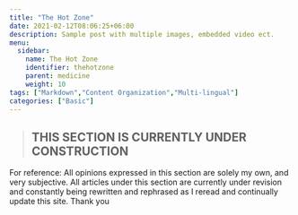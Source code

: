 ```yaml
---
title: "The Hot Zone"
date: 2021-02-12T08:06:25+06:00
description: Sample post with multiple images, embedded video ect.
menu:
  sidebar:
    name: The Hot Zone
    identifier: thehotzone
    parent: medicine
    weight: 10
tags: ["Markdown","Content Organization","Multi-lingual"]
categories: ["Basic"]
---
```

>##       THIS SECTION IS CURRENTLY UNDER CONSTRUCTION

For reference: All opinions expressed in this section are solely my own, and very subjective. All articles under this section are currently under revision and constantly being rewritten and rephrased as I reread and continually update this site. Thank you
